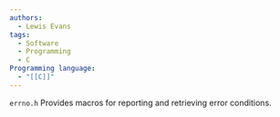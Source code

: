 ```yaml
---
authors:
  - Lewis Evans
tags:
  - Software
  - Programming
  - C
Programming language:
  - "[[C]]"
---
```

`errno.h` Provides macros for reporting and retrieving error conditions.